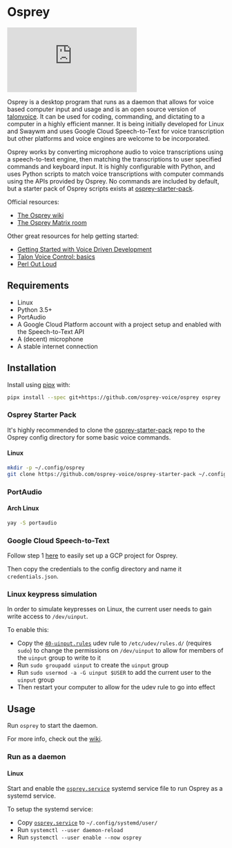 # Osprey

[![Matrix](https://img.shields.io/matrix/osprey:matrix.org)](https://matrix.to/#/#osprey:matrix.org)

Osprey is a desktop program that runs as a daemon that allows for voice based computer input and usage and is an open source version of [talonvoice](https://talonvoice.com/). It can be used for coding, commanding, and dictating to a computer in a highly efficient manner. It is being initially developed for Linux and Swaywm and uses Google Cloud Speech-to-Text for voice transcription but other platforms and voice engines are welcome to be incorporated.

Osprey works by converting microphone audio to voice transcriptions using a speech-to-text engine, then matching the transcriptions to user specified commands and keyboard input. It is highly configurable with Python, and uses Python scripts to match voice transcriptions with computer commands using the APIs provided by Osprey. No commands are included by default, but a starter pack of Osprey scripts exists at [osprey-starter-pack](https://github.com/osprey-voice/osprey-starter-pack).

Official resources:

- [The Osprey wiki](https://github.com/osprey-voice/osprey/wiki)
- [The Osprey Matrix room](https://matrix.to/#/#osprey:matrix.org)

Other great resources for help getting started:

- [Getting Started with Voice Driven Development](https://whalequench.club/blog/2019/09/03/learning-to-speak-code.html)
- [Talon Voice Control: basics](https://www.youtube.com/watch?v=oB5TGMEhQp4&feature=youtu.be)
- [Perl Out Loud](https://www.youtube.com/watch?v=Mz3JeYfBTcY)

## Requirements

- Linux
- Python 3.5+
- PortAudio
- A Google Cloud Platform account with a project setup and enabled with the Speech-to-Text API
- A (decent) microphone
- A stable internet connection

## Installation

Install using [pipx](https://github.com/pipxproject/pipx) with:

```bash
pipx install --spec git+https://github.com/osprey-voice/osprey osprey
```

### Osprey Starter Pack

It's highly recommended to clone the [osprey-starter-pack](https://github.com/osprey-voice/osprey-starter-pack) repo to the Osprey config directory for some basic voice commands.

#### Linux

```bash
mkdir -p ~/.config/osprey
git clone https://github.com/osprey-voice/osprey-starter-pack ~/.config/osprey/osprey-starter-pack
```

### PortAudio

#### Arch Linux

```bash
yay -S portaudio
```

### Google Cloud Speech-to-Text

Follow step 1 [here](https://cloud.google.com/speech-to-text/docs/quickstart-client-libraries) to easily set up a GCP project for Osprey.

Then copy the credentials to the config directory and name it `credentials.json`.

### Linux keypress simulation

In order to simulate keypresses on Linux, the current user needs to gain write access to `/dev/uinput`.

To enable this:

- Copy the [`40-uinput.rules`](./40-uinput.rules) udev rule to `/etc/udev/rules.d/` (requires `sudo`) to change the permissions on `/dev/uinput` to allow for members of the `uinput` group to write to it
- Run `sudo groupadd uinput` to create the `uinput` group
- Run `sudo usermod -a -G uinput $USER` to add the current user to the `uinput` group
- Then restart your computer to allow for the udev rule to go into effect

## Usage

Run `osprey` to start the daemon.

For more info, check out the [wiki](https://github.com/osprey-voice/osprey/wiki).

### Run as a daemon

#### Linux

Start and enable the [`osprey.service`](./osprey.service) systemd service file to run Osprey as a systemd service.

To setup the systemd service:

- Copy [`osprey.service`](./osprey.service) to `~/.config/systemd/user/`
- Run `systemctl --user daemon-reload`
- Run `systemctl --user enable --now osprey`
